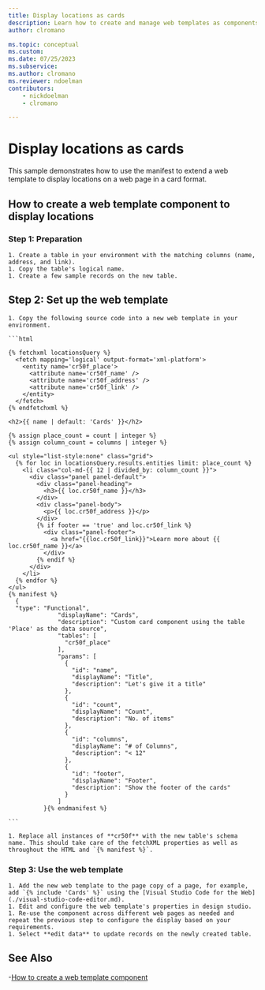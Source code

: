 ```yaml
---
title: Display locations as cards
description: Learn how to create and manage web templates as components in Power Pages.
author: clromano

ms.topic: conceptual
ms.custom: 
ms.date: 07/25/2023
ms.subservice:
ms.author: clromano
ms.reviewer: ndoelman
contributors:
    - nickdoelman
    - clromano

---
```


# Display locations as cards

This sample demonstrates how to use the manifest to extend a web template to display locations on a web page in a card format.

## How to create a web template component to display locations

### Step 1: Preparation

    1. Create a table in your environment with the matching columns (name, address, and link). 
    1. Copy the table's logical name.
    1. Create a few sample records on the new table.

## Step 2: Set up the web template

    1. Copy the following source code into a new web template in your environment.

    ```html
    
    {% fetchxml locationsQuery %}
      <fetch mapping='logical' output-format='xml-platform'>
        <entity name='cr50f_place'>
          <attribute name='cr50f_name' />
          <attribute name='cr50f_address' />
          <attribute name='cr50f_link' />
        </entity>
      </fetch>
    {% endfetchxml %}
    
    <h2>{{ name | default: 'Cards' }}</h2>
    
    {% assign place_count = count | integer %}
    {% assign column_count = columns | integer %}
    
    <ul style="list-style:none" class="grid">
      {% for loc in locationsQuery.results.entities limit: place_count %}
        <li class="col-md-{{ 12 | divided_by: column_count }}">
          <div class="panel panel-default">
            <div class="panel-heading">
              <h3>{{ loc.cr50f_name }}</h3>
            </div>
            <div class="panel-body">
              <p>{{ loc.cr50f_address }}</p>
            </div>
            {% if footer == 'true' and loc.cr50f_link %}
              <div class="panel-footer">
                <a href="{{loc.cr50f_link}}">Learn more about {{ loc.cr50f_name }}</a>
              </div>
            {% endif %}
          </div>
        </li>
      {% endfor %}
    </ul>
    {% manifest %}
      {
      "type": "Functional",
                  "displayName": "Cards",
                  "description": "Custom card component using the table 'Place' as the data source",
                  "tables": [
                    "cr50f_place"
                  ],
                  "params": [
                    {
                      "id": "name",
                      "displayName": "Title",
                      "description": "Let's give it a title"
                    },
                    {
                      "id": "count",
                      "displayName": "Count",
                      "description": "No. of items"
                    },
                    {
                      "id": "columns",
                      "displayName": "# of Columns",
                      "description": "< 12"
                    },
                    {
                      "id": "footer",
                      "displayName": "Footer",
                      "description": "Show the footer of the cards"
                    }
                  ]
              }{% endmanifest %}
    
    ```

    1. Replace all instances of **cr50f** with the new table's schema name. This should take care of the fetchXML properties as well as throughout the HTML and `{% manifest %}`.
    
### Step 3: Use the web template

    1. Add the new web template to the page copy of a page, for example, add `{% include 'Cards' %}` using the [Visual Studio Code for the Web](./visual-studio-code-editor.md).
    1. Edit and configure the web template's properties in design studio.
    1. Re-use the component across different web pages as needed and repeat the previous step to configure the display based on your requirements.
    1. Select **edit data** to update records on the newly created table.

## See Also

-[How to create a web template component](web-templates-as-components-how-to.md)
